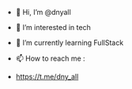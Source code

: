 - 👋 Hi, I’m @dnyall
- 👀 I’m interested in tech
- 🌱 I’m currently learning FullStack

- 📫 How to reach me :
- https://t.me/dny_all

<!---
dnyall/dnyall is a ✨ special ✨ repository because its `README.md` (this file) appears on your GitHub profile.
You can click the Preview link to take a look at your changes.
--->
